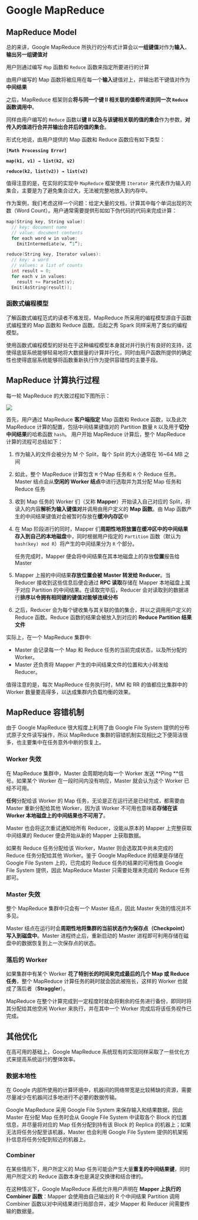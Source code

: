# Google MapReduce

## **MapReduce Model**

总的来讲，Google MapReduce 所执行的分布式计算会以**一组键值**对作为**输入**，**输出另一组键值对**

用户则通过编写 `Map` 函数和 `Reduce` 函数来指定所要进行的计算

由用户编写的 Map 函数将被应用在每一个**输入**键值对上，并输出若干键值对作为**中间结果**

之后，MapReduce 框架则会**将与同一个键 II 相关联的值都传递到同一次 `Reduce` 函数调用中**。

同样由用户编写的 `Reduce` 函数以**键 II 以及与该键相关联的值的集合**作为参数，**对传入的值进行合并并输出合并后的值的集合**。

形式化地说，由用户提供的 Map 函数和 Reduce 函数应有如下类型：

**`[Math Processing Error]`**

**`map(k1, v1) → list(k2, v2)`**

**`reduce(k2, list(v2)) → list(v2)`**

值得注意的是，在实际的实现中 `MapReduce` 框架使用 `Iterator` 来代表作为输入的集合，主要是为了避免集合过大，无法被完整地放入到内存中。

作为案例，我们考虑这样一个问题：给定大量的文档，计算其中每个单词出现的次数（Word Count）。用户通常需要提供形如如下伪代码的代码来完成计算：

```cpp
map(String key, String value):
  // key: document name
  // value: document contents
  for each word w in value:
    EmitIntermediate(w, “1”);

reduce(String key, Iterator values):
  // key: a word
  // values: a list of counts
  int result = 0;
  for each v in values:
    result += ParseInt(v);
  Emit(AsString(result));
```

### **函数式编程模型**

了解函数式编程范式的读者不难发现，MapReduce 所采用的编程模型源自于函数式编程里的 Map 函数和 Reduce 函数。后起之秀 Spark 同样采用了类似的编程模型。

使用函数式编程模型的好处在于这种编程模型本身就对并行执行有良好的支持，这使得底层系统能够轻易地将大数据量的计算并行化，同时由用户函数所提供的确定性也使得底层系统能够将函数重新执行作为提供容错性的主要手段。

## MapReduce 计算执行过程

每一轮 MapReduce 的大致过程如下图所示：

![](https://s2.loli.net/2022/07/24/D8dExufbkRa52eT.png)

首先，用户通过 MapReduce **客户端指定** Map 函数和 Reduce 函数，以及此次 MapReduce 计算的配置，包括中间结果键值对的 Partition 数量 `R` 以及用于**切分中间结果**的哈希函数 `hash`。 用户开始 MapReduce 计算后，整个 MapReduce 计算的流程可总结如下：

1. 作为输入的文件会被分为 M 个 Split，每个 Split 的大小通常在 16\~64 MB 之间
2. 如此，整个 MapReduce 计算包含 `M` 个Map 任务和 `R` 个 Reduce 任务。Master 结点会从**空闲的 Worker 结点**中进行选取并为其分配 Map 任务和 Reduce 任务
3. 收到 Map 任务的 Worker 们（又称 **Mapper**）开始读入自己对应的 Split，将读入的内容**解析为输入键值对**并调用由用户定义的 **Map 函数**。由 Map 函数产生的中间结果键值对会被暂时存放在**缓冲内存区**中
4.  在 Map 阶段进行的同时，Mapper 们**周期性地将放置在缓冲区中的中间结果存入到自己的本地磁盘**中，同时根据用户指定的 `Partition` 函数（默认为 `hash(key) mod R`）将产生的中间结果分为 `R` 个部分。

    任务完成时，Mapper 便会将中间结果在其本地磁盘上的存放**位置**报告给 Master
5. Mapper 上报的中间结果**存放位置会被 Master 转发给 Reducer**。当 Reducer 接收到这些信息后便会通过 **RPC 读取**存储在 Mapper 本地磁盘上属于对应 Partition 的中间结果。在读取完毕后，Reducer 会对读取到的数据进行**排序以令拥有相同键的键值对能够连续分布**
6. 之后，Reducer 会为每个键收集与其关联的值的集合，并以之调用用户定义的 Reduce 函数。Reduce 函数的结果会被放入到对应的 **Reduce Partition 结果文件**

实际上，在一个 MapReduce 集群中:

* Master 会记录每一个 Map 和 Reduce 任务的当前完成状态，以及所分配的 Worker。
* Master 还负责将 Mapper 产生的中间结果文件的位置和大小转发给 Reducer。

值得注意的是，每次 MapReduce 任务执行时，MM 和 RR 的值都应比集群中的 Worker 数量要高得多，以达成集群内负载均衡的效果。

## **MapReduce 容错机制**

由于 Google MapReduce 很大程度上利用了由 Google File System 提供的分布式原子文件读写操作，所以 MapReduce 集群的容错机制实现相比之下便简洁很多，也主要集中在任务意外中断的恢复上。

### **Worker 失效**

在 MapReduce 集群中，Master 会周期地向每一个 Worker 发送 \*\*Ping \*\*信号。如果某个 Worker 在一段时间内没有响应，Master 就会认为这个 Worker 已经不可用。

**任何**分配给该 Worker 的 Map 任务，无论是正在运行还是已经完成，都需要由 Master 重新分配给其他 Worker，因为该 Worker 不可用也意味着**存储在该 Worker 本地磁盘上的中间结果也不可用了**。

Master 也会将这次重试通知给所有 Reducer，没能从原本的 Mapper 上完整获取中间结果的 Reducer 便会开始从新的 Mapper 上获取数据。

如果有 Reduce 任务分配给该 Worker，Master 则会选取其中尚未完成的 Reduce 任务分配给其他 Worker。鉴于 Google MapReduce 的结果是存储在 Google File System 上的，已完成的 Reduce 任务的结果的可用性由 Google File System 提供，因此 MapReduce Master 只需要处理未完成的 Reduce 任务即可。

### **Master 失效**

整个 MapReduce 集群中只会有一个 Master 结点，因此 Master 失效的情况并不多见。

Master 结点在运行时会**周期性地将集群的当前状态作为保存点（Checkpoint）写入到磁盘中**。Master 进程终止后，重新启动的 Master 进程即可利用存储在磁盘中的数据恢复到上一次保存点的状态。

### **落后的 Worker**

如果集群中有某个 Worker **花了特别长的时间来完成最后的几个 Map 或 Reduce 任务**，整个 MapReduce 计算任务的耗时就会因此被拖长，这样的 Worker 也就成了落后者（**Straggler**）。

MapReduce 在整个计算完成到一定程度时就会将剩余的任务进行备份，即同时将其分配给其他空闲 Worker 来执行，并在其中一个 Worker 完成后将该任务视作已完成。

## **其他优化**

在高可用的基础上，Google MapReduce 系统现有的实现同样采取了一些优化方式来提高系统运行的整体效率。

### **数据本地性**

在 Google 内部所使用的计算环境中，机器间的网络带宽是比较稀缺的资源，需要尽量减少在机器间过多地进行不必要的数据传输。

Google MapReduce 采用 Google File System 来保存输入和结果数据，因此 Master 在分配 Map 任务时会从 Google File System 中读取各个 Block 的位置信息，并尽量将对应的 Map 任务分配到持有该 Block 的 Replica 的机器上；如果无法将任务分配至该机器，Master 也会利用 Google File System 提供的机架拓扑信息将任务分配到较近的机器上。

### **Combiner**

在某些情形下，用户所定义的 Map 任务可能会产生大量**重复的中间结果键**，同时用户所定义的 Reduce 函数本身也是满足交换律和结合律的。

在这种情况下，Google MapReduce 系统允许用户声明在 **Mapper 上执行的 Combiner 函数**：Mapper 会使用由自己输出的 R 个中间结果 Partition 调用 Combiner 函数以对中间结果进行局部合并，减少 Mapper 和 Reducer 间需要传输的数据量。
